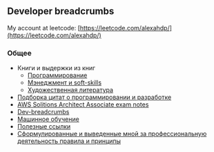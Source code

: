 ## Developer breadcrumbs

My account at leetcode: [https://leetcode.com/alexahdp/](https://leetcode.com/alexahdp/)  

### Общее
 * Книги и выдержки из книг
   * [Программирование](./books/hard_skills.md)  
   * [Мэнеджмент и soft-skills](./books/management.md)  
   * [Художественная литература](./books/fiction.md)  
 * [Подборка цитат о программировании и разработке](./notes/quotes.md)  
 * [AWS Solitions Architect Associate exam notes](./dev/aws_solution_architect_associate_exam_notes.md)
 * [Dev-breadcrumbs](./dev/README.md)  
 * [Машинное обучение](./ml/README.md)  
 * [Полезные ссылки](./links.md)  
 * [Сформулированные и выведенные мной за профессиональную деятельность правила и принципы](./my_practices.md)  
